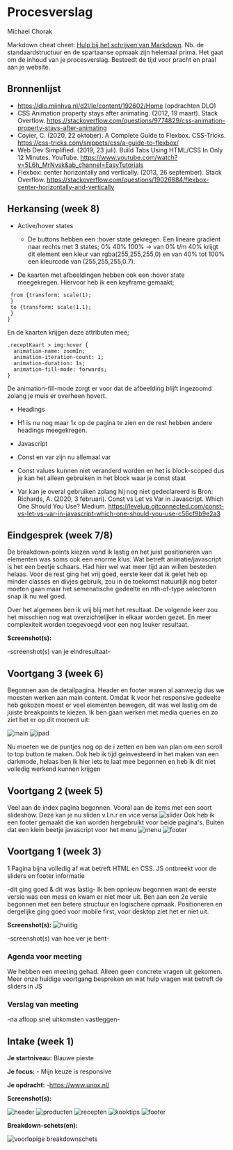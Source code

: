 # Procesverslag
Michael Chorak

Markdown cheat cheet: [Hulp bij het schrijven van Markdown](https://github.com/adam-p/markdown-here/wiki/Markdown-Cheatsheet). Nb. de standaardstructuur en de spartaanse opmaak zijn helemaal prima. Het gaat om de inhoud van je procesverslag. Besteedt de tijd voor pracht en praal aan je website.



## Bronnenlijst

 - https://dlo.mijnhva.nl/d2l/le/content/192602/Home (opdrachten DLO)
 - CSS Animation property stays after animating. (2012, 19 maart). Stack Overflow. https://stackoverflow.com/questions/9774829/css-animation-property-stays-after-animating
 - Coyier, C. (2020, 22 oktober). A Complete Guide to Flexbox. CSS-Tricks. https://css-tricks.com/snippets/css/a-guide-to-flexbox/
 - Web Dev Simplified. (2019, 23 juli). Build Tabs Using HTML/CSS In Only 12 Minutes. YouTube. https://www.youtube.com/watch?v=5L6h_MrNvsk&ab_channel=EasyTutorials
 - Flexbox: center horizontally and vertically. (2013, 26 september). Stack Overflow. https://stackoverflow.com/questions/19026884/flexbox-center-horizontally-and-vertically



## Herkansing (week 8)
- Active/hover states
  - De buttons hebben een :hover state gekregen.
 Een lineare gradient naar rechts met 3 states; 0% 40% 100% -> van 0% t/m 40% krijgt dit element een kleur van rgba(255,255,255,0) en van 40% tot 100% een kleurcode van (255,255,255,0.7).
 
- De kaarten met afbeeldingen hebben ook een :hover state meegekregen. Hiervoor heb ik een keyframe gemaakt;
 
 ```@keyframes zoomIn {
  from {transform: scale(1);
  }
  to {transform: scale(1.1);
  }
}
```
En de kaarten krijgen deze attributen mee;
```
.receptKaart > img:hover {
  animation-name: zoomIn;
  animation-iteration-count: 1;
  animation-duration: 1s;
  animation-fill-mode: forwards;
}
```
De animation-fill-mode zorgt er voor dat de afbeelding blijft ingezoomd zolang je muis er overheen hovert.

- Headings
 - H1 is nu nog maar 1x op de pagina te zien en de rest hebben andere headings meegekregen.
 
 - Javascript
  - Const en var zijn nu allemaal var
   - Const values kunnen niet veranderd worden en het is block-scoped dus je kan het alleen gebruiken in het block waar je const staat
   - Var kan je overal gebruiken zolang hij nog niet gedeclareerd is
  Bron: Richards, A. (2020, 3 februari). Const vs Let vs Var in Javascript. Which One Should You Use? Medium. https://levelup.gitconnected.com/const-vs-let-vs-var-in-javascript-which-one-should-you-use-c56cf9b9e2a3


## Eindgesprek (week 7/8)

De breakdown-points kiezen vond ik lastig en het juist positioneren van elementen was soms ook een enorme klus.
Wat betreft animatie/javascript is het een beetje schaars. Had hier wel wat meer tijd aan willen besteden helaas.
Voor de rest ging het vrij goed, eerste keer dat ik gelet heb op minder classes en divjes gebruik, zou in de toekomst natuurlijk nog beter moeten gaan maar het
semenatische gedeelte en nth-of-type selectoren snap ik nu wel goed.

Over het algemeen ben ik vrij blij met het resultaat. De volgende keer zou het misschien nog wat overzichtelijker in elkaar worden gezet. En meer complexiteit worden toegevoegd voor een nog leuker resultaat.

**Screenshot(s):**

-screenshot(s) van je eindresultaat-



## Voortgang 3 (week 6)
Begonnen aan de detailpagina. Header en footer waren al aanwezig dus we moesten werken aan main content.
Omdat ik voor het responsive gedeelte heb gekozen moest er veel elementen bewegen, dit was wel lastig om de juiste breakpoints te kiezen. 
Ik ben gaan werken met media queries en zo ziet het er op dit moment uit:

![main](images/main.png)
![ipad](images/main1.png)

Nu moeten we de puntjes nog op de i zetten en ben van plan om een scroll to top button te maken.
Ook heb ik tijd geinvesteerd in het maken van een darkmode, helaas ben ik hier iets te laat mee begonnen en heb ik dit niet volledig werkend kunnen krijgen

## Voortgang 2 (week 5)

Veel aan de index pagina begonnen. Vooral aan de items met een soort slideshow. Deze kan je nu sliden v.l.n.r en vice versa
![slider](images/slider.png)
Ook heb ik een footer gemaakt die kan worden hergebruikt voor beide pagina's. Buiten dat een klein beetje javascript voor het menu
![menu](images/menu.png)
![footer](images/footer.png)


## Voortgang 1 (week 3)

1 Pagina bijna volledig af wat betreft HTML en CSS. JS ontbreekt voor de sliders en footer informatie

-dit ging goed & dit was lastig-
Ik ben opnieuw begonnen want de eerste versie was een mess en kwam er niet meer uit.
Ben aan een 2e versie begonnen met een betere structuur en logischere opmaak.
Positioneren en dergelijke ging goed voor mobile first, voor desktop ziet het er niet uit.

**Screenshot(s):**
![huidig](images/huidig.PNG)

-screenshot(s) van hoe ver je bent-

### Agenda voor meeting

We hebben een meeting gehad. Alleen geen concrete vragen uit gekomen. Meer onze huidige voortgang bespreken en
wat hulp vragen wat betreft de sliders in JS
### Verslag van meeting

-na afloop snel uitkomsten vastleggen-



## Intake (week 1)

**Je startniveau:** Blauwe pieste

**Je focus:** - Mijn keuze is responsive

**Je opdracht:** -https://www.unox.nl/

**Screenshot(s):**

![header](images/header_Unox.PNG)
![producten](images/show_products_Unox.PNG)
![recepten](images/recepten_Unox.PNG)
![kooktips](images/kooktips_Unox.PNG)
![footer](images/footer_Unox.PNG)


**Breakdown-schets(en):**

![voorlopige breakdownschets](images/breakdown_Schets.png)


